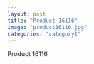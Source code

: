 ```yaml
---
layout: post
title: "Product 16116"
image: "product16116.jpg"
categories: "category1"
---
```

Product 16116
